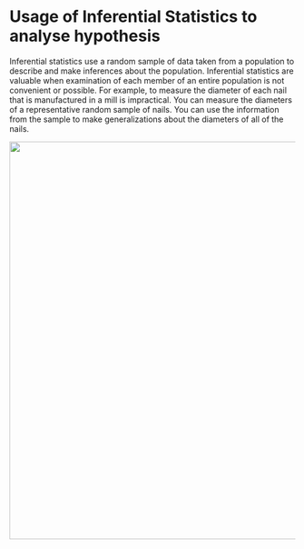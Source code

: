 # Usage of Inferential Statistics to analyse hypothesis

Inferential statistics use a random sample of data taken from a population to describe and make inferences about the population. Inferential statistics are valuable when examination of each member of an entire population is not convenient or possible. 
For example, to measure the diameter of each nail that is manufactured in a mill is impractical. 
You can measure the diameters of a representative random sample of nails. 
You can use the information from the sample to make generalizations about the diameters of all of the nails.

<img src=https://s3-us-west-2.amazonaws.com/courses-images/wp-content/uploads/sites/1729/2017/04/15032158/m7_link_prob_statistical_inference_topic_7_1_m7_intro_inference_1_image1.png width=700>
